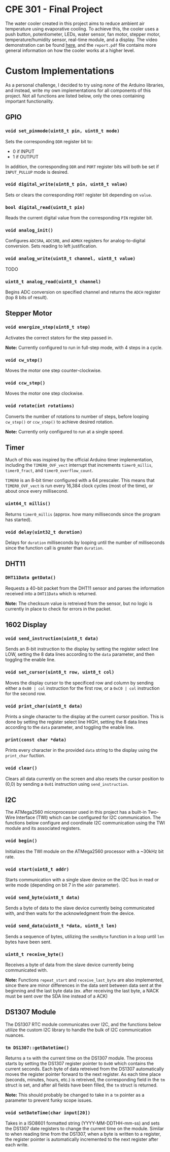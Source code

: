 # CPE 301 - Final Project
The water cooler created in this project aims to reduce ambient air temperature using evaporative cooling. To achieve this, the cooler uses a push button, potentiometer, LEDs, water sensor, fan motor, stepper motor, temperature/humidity sensor, real-time module, and a display. The video demonstration can be found [here](https://youtu.be/OoSIE_4rT5M), and the `report.pdf` file contains more general information on how the cooler works at a higher level.

# Custom Implementations
As a personal challenge, I decided to try using *none* of the Arduino libraries, and instead, write my own implementations for all components of this project. Not all functions are listed below, only the ones containing important functionality.

## GPIO
### `void set_pinmode(uint8_t pin, uint8_t mode)`
Sets the corresponding `DDR` register bit to:
- 0 if INPUT
- 1 if OUTPUT

In addition, the corresponding `DDR` and `PORT` register bits will both be set if `INPUT_PULLUP` mode is desired.
### `void digital_write(uint8_t pin, uint8_t value)`
Sets or clears the corresponding `PORT` register bit depending on `value`.

### `bool digital_read(uint8_t pin)`
Reads the current digital value from the corresponding `PIN` register bit.

### `void analog_init()`
Configures `ADCSRA`, `ADCSRB`, and `ADMUX` registers for analog-to-digital conversion. Sets reading to left justification.

### `void analog_write(uint8_t channel, uint8_t value)`
TODO

### `uint8_t analog_read(uint8_t channel)`
Begins ADC conversion on specified channel and returns the `ADCH` register (top 8 bits of result).

## Stepper Motor
### `void energize_step(uint8_t step)`
Activates the correct stators for the step passed in. 

**Note:** Currently configured to run in full-step mode, with 4 steps in a cycle.

### `void cw_step()`
Moves the motor one step counter-clockwise.

### `void ccw_step()`
Moves the motor one step clockwise.

### `void rotate(int rotations)`
Converts the number of rotations to number of steps, before looping `cw_step()` or `ccw_step()` to achieve desired rotation.

**Note:** Currently only configured to run at a single speed.

## Timer
Much of this was inspired by the official Arduino timer implementation, including the `TIMER0_OVF_vect` interrupt that increments `timer0_millis`, `timer0_fract`, and `timer0_overflow_count`.

`TIMER0` is an 8-bit timer configured with a 64 prescaler. This means that `TIMER0_OVF_vect` is run every 16,384 clock cycles (most of the time), or about once every millisecond.

### `uint64_t millis()`
Returns `timer0_millis` (approx. how many milliseconds since the program has started).

### `void delay(uint32_t duration)`
Delays for `duration` milliseconds by looping until the number of milliseconds since the function call is greater than `duration`.

## DHT11
### `DHT11Data getData()`
Requests a 40-bit packet from the DHT11 sensor and parses the information received into a `DHT11Data` which is returned.

**Note:** The checksum value is retreived from the sensor, but no logic is currently in place to check for errors in the packet.

## 1602 Display
### `void send_instruction(uint8_t data)`
Sends an 8-bit instruction to the display by setting the register select line LOW, setting the 8 data lines according to the `data` parameter, and then toggling the enable line.

### `void set_cursor(uint8_t row, uint8_t col)`
Moves the display cursor to the specificed row and column by sending either a `0x80 | col` instruction for the first row, or a `0xC0 | col` instruction for the second row.

### `void print_char(uint8_t data)`
Prints a single character to the display at the current cursor position. This is done by setting the register select line HIGH, setting the 8 data lines according to the `data` parameter, and toggling the enable line.

### `print(const char *data)`
Prints every character in the provided `data` string to the display using the `print_char` fuction.

### `void clear()`
Clears all data currently on the screen and also resets the cursor position to (0,0) by sending a `0x01` instruction using `send_instruction`.

## I2C
The ATMega2560 microprocessor used in this project has a built-in Two-Wire Interface (TWI) which can be configured for I2C communication. The functions below configure and coordinate I2C communication using the TWI module and its associated registers.

### `void begin()`
Initializes the TWI module on the ATMega2560 processor with a ~30kHz bit rate.

### `void start(uint8_t addr)`
Starts communication with a single slave device on the I2C bus in read or write mode (depending on bit 7 in the `addr` parameter).

### `void send_byte(uint8_t data)`
Sends a byte of data to the slave device currently being communicated with, and then waits for the acknowledgment from the device.

### `void send_data(uint8_t *data, uint8_t len)`
Sends a sequence of bytes, utilizing the `sendByte` function in a loop until `len` bytes have been sent.

### `uint8_t receive_byte()`
Receives a byte of data from the slave device currently being communicated with.

**Note:** Functions `repeat_start` and `receive_last_byte` are also implemented, since there are minor differences in the data sent between data sent at the beginning and the last byte data (ex. after receiving the last byte, a NACK must be sent over the SDA line instead of a ACK)

## DS1307 Module
The DS1307 RTC module communicates over I2C, and the functions below utilize the custom I2C library to handle the bulk of I2C communication nuances.

### `tm DS1307::getDatetime()`
Returns a `tm` with the current time on the DS1307 module. The process starts by setting the DS1307 register pointer to `0x00` which contains the current seconds. Each byte of data retreived from the DS1307 automatically moves the register pointer forward to the next register. As each time place (seconds, minutes, hours, etc.) is retreived, the corresponding field in the `tm` struct is set, and after all fields have been filled, the `tm` struct is returned.

**Note:** This should probably be changed to take in a `tm` pointer as a parameter to prevent funky scope issues.

### `void setDateTime(char input[20])`
Takes in a ISO8601 formatted string (YYYY-MM-DDTHH-mm-ss) and sets the DS1307 date registers to change the current time on the module. Similar to when reading time from the DS1307, when a byte is written to a register, the register pointer is automatically incremented to the next register after each write.